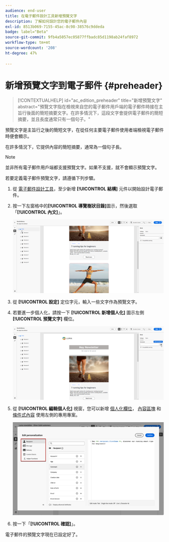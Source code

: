 ```yaml
---
audience: end-user
title: 在電子郵件設計工具新增預覽文字
description: 了解如何設計您的電子郵件內容
exl-id: 8513b069-7155-45ac-8c98-38576c9ddeda
badge: label="Beta"
source-git-commit: 9fb4a5057ec05877ffbadc85d1198ab24faf8972
workflow-type: tm+mt
source-wordcount: '208'
ht-degree: 47%

---
```


# 新增預覽文字到電子郵件 {#preheader}

>[!CONTEXTUALHELP]
>id="ac_edition_preheader"
>title="新增預覽文字"
>abstract="預覽文字指在檢視來自您的電子郵件用戶端的電子郵件時接在主旨行後面的簡短摘要文字。在許多情況下，這段文字會提供電子郵件的簡短摘要，並且長度通常只有一個句子。"

預覽文字是主旨行之後的簡短文字，在從任何主要電子郵件使用者端檢視電子郵件時便會顯示。

在許多情況下，它提供內容的簡短摘要，通常為一個句子長。

>[!NOTE]
>
>並非所有電子郵件用戶端都支援預覽文字。如果不支援，就不會顯示預覽文字。

若要定義電子郵件預覽文字，請遵循下列步驟。

1. 從 [電子郵件設計工具](create-email-content.md)，至少新增 **[!UICONTROL 結構]** 元件以開始設計電子郵件。

1. 按一下左窗格中的&#x200B;**[!UICONTROL 導覽樹狀目錄]**&#x200B;圖示，然後選取「**[!UICONTROL 內文]**」。

   ![](assets/preheader_body.png)

1. 從 **[!UICONTROL 設定]** 定位字元，輸入一些文字作為預覽文字。

1. 若要進一步個人化，請按一下 **[!UICONTROL 新增個人化]** 圖示左側 **[!UICONTROL 預覽文字]** 欄位。

   ![](assets/preheader_body_settings.png)

1. 從 **[!UICONTROL 編輯個人化]** 視窗，您可以新增 [個人化欄位](../personalization/personalize.md)， [內容區塊](../personalization/content-blocks.md) 和 [條件式內容](../personalization/conditions.md) 使用左側的專用專案。

   ![](assets/preheader_body_personalization.png)

1. 按一下「**[!UICONTROL 確認]**」。

電子郵件的預覽文字現在已設定好了。
